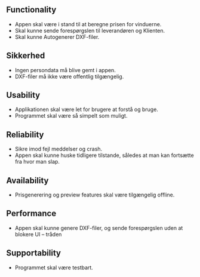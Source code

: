 ## Functionality

- Appen skal være i stand til at beregne prisen for vinduerne.
- Skal kunne sende forespørgslen til leverandøren og Klienten.
- Skal kunne Autogenerer DXF-filer.

## Sikkerhed

- Ingen persondata må blive gemt i appen.
- DXF-filer må ikke være offentlig tilgængelig.

## Usability

- Applikationen skal være let for brugere at forstå og bruge.
- Programmet skal være så simpelt som muligt.

## Reliability

- Sikre imod fejl meddelser og crash.
- Appen skal kunne huske tidligere tilstande, således at man kan fortsætte fra hvor man slap.

## Availability

- Prisgenerering og preview features skal være tilgængelig offline.

## Performance

- Appen skal kunne genere DXF-filer, og sende forespørgslen uden at blokere UI – tråden

## Supportability

- Programmet skal være testbart.
